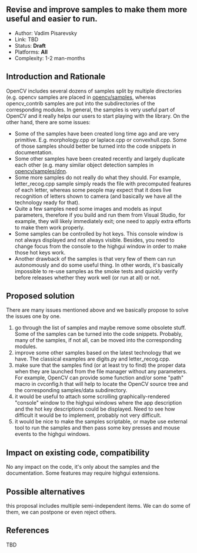 ## Revise and improve samples to make them more useful and easier to run.

* Author: Vadim Pisarevsky
* Link: TBD
* Status: **Draft**
* Platforms: **All**
* Complexity: 1-2 man-months

## Introduction and Rationale

OpenCV includes several dozens of samples split by multiple directories (e.g. opencv samples are placed in [opencv/samples](https://github.com/opencv/opencv/tree/master/samples), whereas opencv_contrib samples are put into the subdirectories of the corresponding modules. In general, the samples is very useful part of OpenCV and it really helps our users to start playing with the library. On the other hand, there are some issues:
* Some of the samples have been created long time ago and are very primitive. E.g. morphology.cpp or laplace.cpp or convexhull.cpp. Some of those samples should better be turned into the code snippets in documentation.
* Some other samples have been created recently and largely duplicate each other (e.g. many similar object detection samples in [opencv/samples/dnn](https://github.com/opencv/opencv/tree/master/samples/dnn).
* Some more samples do not really do what they should. For example, letter_recog.cpp sample simply reads the file with precomputed features of each letter, whereas some people may expect that it does live recognition of letters shown to camera (and basically we have all the technology ready for that).
* Quite a few samples need some images and models as input parameters, therefore if you build and run them from Visual Studio, for example, they will likely immediately exit; one need to apply extra efforts to make them work properly.
* Some samples can be controlled by hot keys. This console window is not always displayed and not always visible. Besides, you need to change focus from the console to the highgui window in order to make those hot keys work.
* Another drawback of the samples is that very few of them can run autonomously and do some useful thing. In other words, it's basically impossible to re-use samples as the smoke tests and quickly verify before releases whether they work well (or run at all) or not.

## Proposed solution

There are many issues mentioned above and we basically propose to solve the issues one by one.

1. go through the list of samples and maybe remove some obsolete stuff. Some of the samples can be turned into the code snippets. Probably, many of the samples, if not all, can be moved into the corresponding modules. 
1. improve some other samples based on the latest technology that we have. The classical examples are digits.py and letter_recog.cpp.
1. make sure that the samples find (or at least try to find) the proper data when they are launched from the file manager without any parameters. For example, OpenCV can provide some function and/or some "path" macro in cvconfig.h that will help to locate the OpenCV source tree and the corresponding samples/data subdirectory.
1. it would be useful to attach some scrolling graphically-rendered "console" window to the highgui windows where the app description and the hot key descriptions could be displayed. Need to see how difficult it would be to implement, probably not very difficult.
1. it would be nice to make the samples scriptable, or maybe use external tool to run the samples and then pass some key presses and mouse events to the highgui windows.

## Impact on existing code, compatibility

No any impact on the code, it's only about the samples and the documentation. Some features may require highgui extensions.

## Possible alternatives

this proposal includes multiple semi-independent items. We can do some of them, we can postpone or even reject others.

## References

TBD
